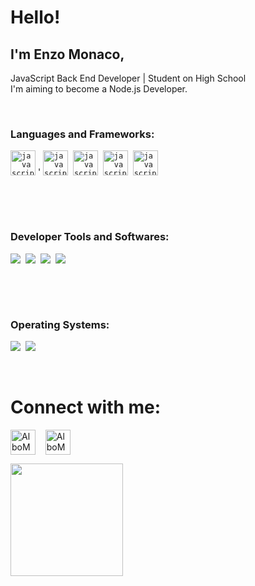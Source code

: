 # Hello! 

## I'm Enzo Monaco, 

JavaScript Back End Developer | Student on High School  
I'm aiming to become a Node.js Developer.


<p>&nbsp;</p>

 
### **Languages and Frameworks:**
<p align="left">
  <code><img src="https://github.com/abranhe/programming-languages-logos/blob/master/src/javascript/javascript_48x48.png" alt="javascript" width="40" height="40"/></code>&nbsp;'
  <code><img src="https://github.com/abranhe/programming-languages-logos/blob/master/src/python/python_48x48.png" alt="javascript" width="40" height="40"/></code>&nbsp;
  <code><img src="https://github.com/abranhe/programming-languages-logos/blob/master/src/html/html_48x48.png" alt="javascript" width="40" height="40"/></code>&nbsp;
  <code><img src="https://github.com/abranhe/programming-languages-logos/blob/master/src/css/css_48x48.png" alt="javascript" width="40" height="40"/></code>&nbsp;
  <code><img src="https://github.com/abranhe/programming-languages-logos/blob/master/src/c/c_48x48.png" alt="javascript" width="40" height="40"/></code>

</p>

<p>&nbsp;</p>

<p>&nbsp;</p>

### **Developer Tools and Softwares:**
<p align="left">
    <code><img src="https://i.imgur.com/z0ujJls.png"></code>&nbsp;
    <code><img src="https://i.imgur.com/ssYx6xI.png"></code>&nbsp;
    <code><img src="https://i.imgur.com/0FErxov.png"></code>&nbsp;
    <code><img src="https://i.imgur.com/gXnwsei.png"></code>
</p>

<p>&nbsp;</p>

<p>&nbsp;</p>

### **Operating Systems:**
<p align="left">
    <code><img src="https://i.imgur.com/Gzzpa5P.png"></code>&nbsp;
    <code><img src="https://i.imgur.com/OgsP564.png"></code>
</p>

<p>&nbsp;</p>

# **Connect with me:**
<p align="left">
    <a href="https://www.linkedin.com/in/albomonco" target="blank"><img align="center" src="https://cdn.jsdelivr.net/npm/simple-icons@3.0.1/icons/linkedin.svg" alt="AlboMonco" height="40" width="40" /></a> &nbsp;&nbsp;
    <a href="mailto:albomonaco@gmail.com" target="blank"><img align="center" src="https://cdn.jsdelivr.net/npm/simple-icons@3.0.1/icons/gmail.svg" alt="AlboMonco" height="40" width="40" /></a>
</p>

<p></p>


<img height="180em" src="https://github-readme-stats.vercel.app/api?username=AlboMonco&show_icons=true&hide_border=true&&count_private=true&include_all_commits=true"/>
